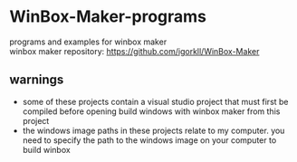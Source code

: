 # WinBox-Maker-programs
programs and examples for winbox maker  
winbox maker repository: https://github.com/igorkll/WinBox-Maker

## warnings
* some of these projects contain a visual studio project that must first be compiled before opening build windows with winbox maker from this project
* the windows image paths in these projects relate to my computer. you need to specify the path to the windows image on your computer to build winbox